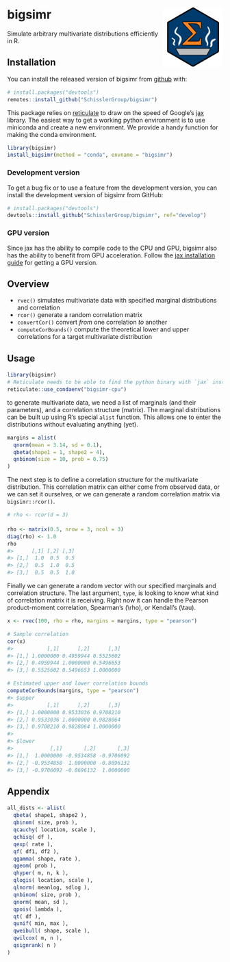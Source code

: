 
<!-- README.md is generated from README.Rmd. Please edit that file -->

# bigsimr <a href='https://github.com/SchisslerGroup/bigsimr'><img src='man/figures/logo.png' align="right" height="139" /></a>

<!-- badges: start -->

<!-- badges: end -->

Simulate arbitrary multivariate distributions efficiently in R.

## Installation

You can install the released version of bigsimr from
[github](https://github.com/) with:

``` r
# install.packages("devtools")
remotes::install_github("SchisslerGroup/bigsimr")
```

This package relies on
[reticulate](https://rstudio.github.io/reticulate/) to draw on the speed
of Google’s [jax](https://github.com/google/jax) library. The easiest
way to get a working python environment is to use miniconda and create a
new environment. We provide a handy function for making the conda
environment.

``` r
library(bigsimr)
install_bigsimr(method = "conda", envname = "bigsimr")
```

### Development version

To get a bug fix or to use a feature from the development version, you
can install the development version of bigsimr from GitHub:

``` r
# install.packages("devtools")
devtools::install_github("SchisslerGroup/bigsimr", ref="develop")
```

### GPU version

Since jax has the ability to compile code to the CPU and GPU, bigsimr
also has the ability to benefit from GPU acceleration. Follow the [jax
installation guide](https://github.com/google/jax#installation) for
getting a GPU version.

## Overview

  - `rvec()` simulates multivariate data with specified marginal
    distributions and correlation
  - `rcor()` generate a random correlation matrix
  - `convertCor()` convert *from* one correlation *to* another
  - `computeCorBounds()` compute the theoretical lower and upper
    correlations for a target multivariate distribution

## Usage

``` r
library(bigsimr)
# Reticulate needs to be able to find the python binary with `jax` installed
reticulate::use_condaenv("bigsimr-cpu")
```

to generate multivariate data, we need a list of marginals (and their
parameters), and a correlation structure (matrix). The marginal
distributions can be built up using R’s special `alist` function. This
allows one to enter the distributions without evaluating anything (yet).

``` r
margins = alist(
  qnorm(mean = 3.14, sd = 0.1),
  qbeta(shape1 = 1, shape2 = 4),
  qnbinom(size = 10, prob = 0.75)
)
```

The next step is to define a correlation structure for the multivariate
distribution. This correlation matrix can either come from observed
data, or we can set it ourselves, or we can generate a random
correlation matrix via `bigsimr::rcor()`.

``` r
# rho <- rcor(d = 3)

rho <- matrix(0.5, nrow = 3, ncol = 3)
diag(rho) <- 1.0
rho
#>      [,1] [,2] [,3]
#> [1,]  1.0  0.5  0.5
#> [2,]  0.5  1.0  0.5
#> [3,]  0.5  0.5  1.0
```

Finally we can generate a random vector with our specified marginals and
correlation structure. The last argument, `type`, is looking to know
what kind of correlation matrix it is receiving. Right now it can handle
the Pearson product-moment correlation, Spearman’s \(\rho\), or
Kendall’s \(\tau\).

``` r
x <- rvec(100, rho = rho, margins = margins, type = "pearson")
```

``` r
# Sample correlation
cor(x)
#>           [,1]      [,2]      [,3]
#> [1,] 1.0000000 0.4959944 0.5525602
#> [2,] 0.4959944 1.0000000 0.5496653
#> [3,] 0.5525602 0.5496653 1.0000000
```

``` r
# Estimated upper and lower correlation bounds
computeCorBounds(margins, type = "pearson")
#> $upper
#>           [,1]      [,2]      [,3]
#> [1,] 1.0000000 0.9533036 0.9708210
#> [2,] 0.9533036 1.0000000 0.9828064
#> [3,] 0.9708210 0.9828064 1.0000000
#> 
#> $lower
#>            [,1]       [,2]       [,3]
#> [1,]  1.0000000 -0.9534858 -0.9706092
#> [2,] -0.9534858  1.0000000 -0.8696132
#> [3,] -0.9706092 -0.8696132  1.0000000
```

## Appendix

``` r
all_dists <- alist(
  qbeta( shape1, shape2 ),
  qbinom( size, prob ),
  qcauchy( location, scale ),
  qchisq( df ),
  qexp( rate ),
  qf( df1, df2 ),
  qgamma( shape, rate ),
  qgeom( prob ),
  qhyper( m, n, k ),
  qlogis( location, scale ),
  qlnorm( meanlog, sdlog ),
  qnbinom( size, prob ),
  qnorm( mean, sd ),
  qpois( lambda ),
  qt( df ),
  qunif( min, max ),
  qweibull( shape, scale ),
  qwilcox( m, n ),
  qsignrank( n )
)
```
